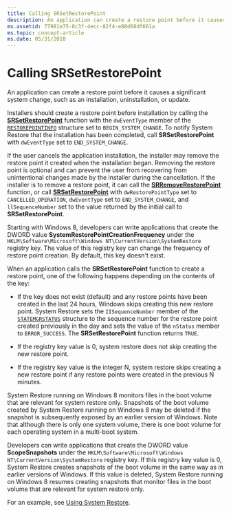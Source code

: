 ```yaml
---
title: Calling SRSetRestorePoint
description: An application can create a restore point before it causes a significant system change, such as an installation, uninstallation, or update.
ms.assetid: 77981e75-8c3f-4ecc-82f4-e88d68df661a
ms.topic: concept-article
ms.date: 05/31/2018
---
```


# Calling SRSetRestorePoint

An application can create a restore point before it causes a significant system change, such as an installation, uninstallation, or update.

Installers should create a restore point before installation by calling the [**SRSetRestorePoint**](/windows/desktop/api/SRRestorePtAPI/nf-srrestoreptapi-srsetrestorepointa) function with the `dwEventType` member of the [`RESTOREPOINTINFO`](/windows/win32/api/srrestoreptapi/ns-srrestoreptapi-restorepointinfoa) structure set to `BEGIN_SYSTEM_CHANGE`. To notify System Restore that the installation has been completed, call **SRSetRestorePoint** with `dwEventType` set to `END_SYSTEM_CHANGE`.

If the user cancels the application installation, the installer may remove the restore point it created when the installation began. Removing the restore point is optional and can prevent the user from recovering from unintentional changes made by the installer during the cancellation. If the installer is to remove a restore point, it can call the [**SRRemoveRestorePoint**](/windows/desktop/api/SRRestorePtAPI/nf-srrestoreptapi-srremoverestorepoint) function, or call [**SRSetRestorePoint**](/windows/desktop/api/SRRestorePtAPI/nf-srrestoreptapi-srsetrestorepointa) with `dwRestorePointType` set to `CANCELLED_OPERATION`, `dwEventType` set to `END_SYSTEM_CHANGE`, and `llSequenceNumber` set to the value returned by the initial call to **SRSetRestorePoint**.

Starting with Windows 8, developers can write applications that create the DWORD value **SystemRestorePointCreationFrequency** under the `HKLM\Software\Microsoft\Windows NT\CurrentVersion\SystemRestore` registry key. The value of this registry key can change the frequency of restore point creation. By default, this key doesn't exist.

When an application calls the **SRSetRestorePoint** function to create a restore point, one of the following happens depending on the contents of the key:

- If the key does not exist (default) and any restore points have been created in the last 24 hours, Windows skips creating this new restore point. System Restore sets the `IISequenceNumber` member of the [`STATEMGRSTATUS`](/windows/win32/api/srrestoreptapi/ns-srrestoreptapi-statemgrstatus) structure to the sequence number for the restore point created previously in the day and sets the value of the `nStatus` member to `ERROR_SUCCESS`. The **SRSetRestorePoint** function returns `TRUE`.

- If the registry key value is 0, system restore does not skip creating the new restore point.

- If the registry key value is the integer N, system restore skips creating a new restore point if any restore points were created in the previous N minutes.

System Restore running on Windows 8 monitors files in the boot volume that are relevant for system restore only. Snapshots of the boot volume created by System Restore running on Windows 8 may be deleted if the snapshot is subsequently exposed by an earlier version of Windows. Note that although there is only one system volume, there is one boot volume for each operating system in a multi-boot system.

Developers can write applications that create the DWORD value **ScopeSnapshots** under the `HKLM\Software\Microsoft\Windows NT\CurrentVersion\SystemRestore` registry key. If this registry key value is 0, System Restore creates snapshots of the boot volume in the same way as in earlier versions of Windows. If this value is deleted, System Restore running on Windows 8 resumes creating snapshots that monitor files in the boot volume that are relevant for system restore only.

For an example, see [Using System Restore](using-system-restore.md).

 

 




